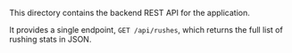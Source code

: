 This directory contains the backend REST API for the application.

It provides a single endpoint, `GET /api/rushes`, which returns the full list
of rushing stats in JSON.
